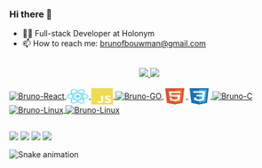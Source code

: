 ### Hi there 👋

- 👨‍💻 Full-stack Developer at Holonym
- 📫 How to reach me: brunofbouwman@gmail.com

##
<div align="center">
<a href="https://github.com/brunobouwman">
<img height="180em" src="https://github-readme-stats.vercel.app/api?username=brunobouwman&show_icons=true&theme=dark&include_all_commits=true&count_private=true"/>
 <img height="180em" src="https://github-readme-stats.vercel.app/api/top-langs/?username=brunobouwman&layout=compact&langs_count=7&theme=dark"/>
</div>
  
  
<div style="display: inline_block"><br>
 
 <img align="center" alt="Bruno-React" height="30" width="40" src="https://cdn.jsdelivr.net/gh/devicons/devicon/icons/typescript/typescript-original.svg" />          
 <img align="center" alt="Bruno-React" height="30" width="40" src="https://raw.githubusercontent.com/devicons/devicon/master/icons/react/react-original.svg">
<img align="center" alt="Bruno-Js" height="30" width="40" src="https://raw.githubusercontent.com/devicons/devicon/master/icons/javascript/javascript-plain.svg">
<img align="center" alt="Bruno-GO" height="30" width="40" src="https://cdn.jsdelivr.net/gh/devicons/devicon@latest/icons/go/go-original.svg">
<img align="center" alt="Bruno-HTML" height="30" width="40" src="https://raw.githubusercontent.com/devicons/devicon/master/icons/html5/html5-original.svg">
<img align="center" alt="Bruno-CSS" height="30" width="40" src="https://raw.githubusercontent.com/devicons/devicon/master/icons/css3/css3-original.svg">
<img align="center" alt="Bruno-C" height="30" width="30" src="https://cdn.jsdelivr.net/gh/devicons/devicon/icons/c/c-original.svg">
 <img align="center" alt="Bruno-Linux" height="30" width="30" src="https://cdn.jsdelivr.net/gh/devicons/devicon/icons/linux/linux-original.svg" />
  <img align="center" alt="Bruno-Linux" height="30" width="30" src="https://cdn.jsdelivr.net/gh/devicons/devicon/icons/git/git-original.svg" />



##  
 
  
<div>
<a href = "mailto:brunofbouwman@gmail.com"><img src="https://img.shields.io/badge/-Gmail-%23333?style=for-the-badge&logo=gmail&logoColor=white" target="_blank"></a>
<a href="https://www.linkedin.com/in/bruno-bouwman/" target="_blank"><img src="https://img.shields.io/badge/-LinkedIn-%230077B5?style=for-the-badge&logo=linkedin&logoColor=white" target="_blank"></a>
<a href="https://discordapp.com/users/bruno%20bouwman#6320"><img src="https://img.shields.io/badge/Discord-7289DA?style=for-the-badge&logo=discord&logoColor=white" target="_blank"></a> 
<a href="https://instagram.com/brunobouwman" target="_blank"><img src="https://img.shields.io/badge/-Instagram-%23E4405F?style=for-the-badge&logo=instagram&logoColor=white" target="_blank"></a>
</div>
  
   ![Snake animation](https://github.com/brunobouwman/brunobouwman/blob/output/github-contribution-grid-snake.svg)
  
